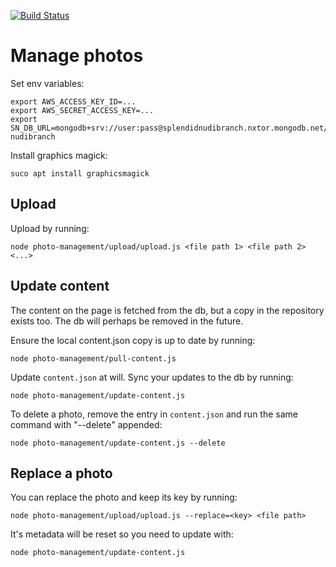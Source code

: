 [![Build Status](https://travis-ci.org/kmkr/splendid-nudibranch.svg?branch=master)](https://travis-ci.org/kmkr/splendid-nudibranch)

# Manage photos

Set env variables:

```
export AWS_ACCESS_KEY_ID=...
export AWS_SECRET_ACCESS_KEY=...
export SN_DB_URL=mongodb+srv://user:pass@splendidnudibranch.nxtor.mongodb.net/splendid-nudibranch
```

Install graphics magick:

```
suco apt install graphicsmagick
```

## Upload

Upload by running:

```
node photo-management/upload/upload.js <file path 1> <file path 2> <...>
```

## Update content

The content on the page is fetched from the db, but a copy in the repository exists too. The db will perhaps be removed in the future.

Ensure the local content.json copy is up to date by running:

```
node photo-management/pull-content.js
```

Update `content.json` at will. Sync your updates to the db by running:

```
node photo-management/update-content.js
```

To delete a photo, remove the entry in `content.json` and run the same command with "--delete" appended:

```
node photo-management/update-content.js --delete
```

## Replace a photo

You can replace the photo and keep its key by running:

```
node photo-management/upload/upload.js --replace=<key> <file path>
```

It's metadata will be reset so you need to update with:

```
node photo-management/update-content.js
```
